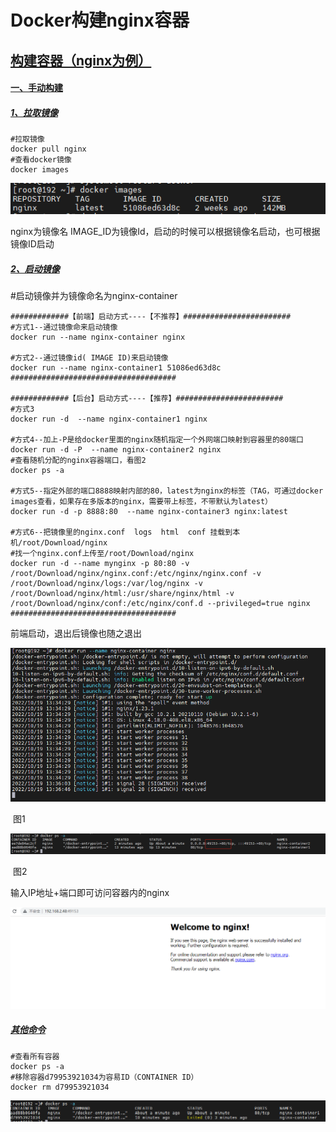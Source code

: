 # Docker构建nginx容器

## [构建容器（nginx为例）](#构建容器-nginx为例-)

#### [一、手动构建](#一-手动构建)

##### [1、拉取镜像](#1-拉取镜像)

```
#拉取镜像
docker pull nginx
#查看docker镜像
docker images
```

![image-20221019213716375](../img/mix/image-20221019213716375.png)



nginx为镜像名   IMAGE_ID为镜像Id，启动的时候可以根据镜像名启动，也可根据镜像ID启动



##### [2、启动镜像](#2-启动镜像)

#启动镜像并为镜像命名为nginx-container

```
#############【前端】启动方式----【不推荐】########################
#方式1--通过镜像命来启动镜像
docker run --name nginx-container nginx

#方式2--通过镜像id( IMAGE ID)来启动镜像
docker run --name nginx-container1 51086ed63d8c
#####################################

#############【后台】启动方式----【推荐】########################
#方式3
docker run -d  --name nginx-container1 nginx

#方式4--加上-P是给docker里面的nginx随机指定一个外网端口映射到容器里的80端口
docker run -d -P  --name nginx-container2 nginx
#查看随机分配的nginx容器端口，看图2
docker ps -a

#方式5--指定外部的端口8888映射内部的80，latest为nginx的标签（TAG，可通过docker images查看，如果存在多版本的nginx，需要带上标签，不带默认为latest）
docker run -d -p 8888:80  --name nginx-container3 nginx:latest

#方式6--把镜像里的nginx.conf  logs  html  conf 挂载到本机/root/Download/nginx
#找一个nginx.conf上传至/root/Download/nginx
docker run -d --name mynginx -p 80:80 -v /root/Download/nginx/nginx.conf:/etc/nginx/nginx.conf -v /root/Download/nginx/logs:/var/log/nginx -v /root/Download/nginx/html:/usr/share/nginx/html -v /root/Download/nginx/conf:/etc/nginx/conf.d --privileged=true nginx
#####################################

```

前端启动，退出后镜像也随之退出

![image-20221019214106784](../img/mix/image-20221019214106784.png)

​																														图1



![image-20221019215715855](../img/mix/image-20221019215715855.png)

​																														图2

输入IP地址+端口即可访问容器内的nginx

![image-20221019215824591](../img/mix/image-20221019215824591.png)







##### [其他命令](#其他命令)

~~~
#查看所有容器
docker ps -a
#移除容器d79953921034为容易ID（CONTAINER ID）
docker rm d79953921034
~~~

![image-20221019214643329](../img/mix/image-20221019214643329.png)





